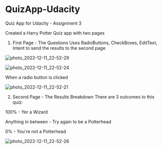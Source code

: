 # QuizApp-Udacity
Quiz App for Udacity - Assignment 3

Created a Harry Potter Quiz app with two pages

1. First Page - The Questions
Uses RadioButtons, CheckBoxes, EditText, Intent to send the results to the second page

![photo_2022-12-11_22-52-29](https://user-images.githubusercontent.com/52782039/206910804-45dc7e00-1fbc-435b-a584-cbd529814fbf.jpg)

![photo_2022-12-11_22-52-24](https://user-images.githubusercontent.com/52782039/206910815-b42068fa-55f8-4a5d-be38-00a19eec407d.jpg)


When a radio button is clicked

![photo_2022-12-11_22-52-21](https://user-images.githubusercontent.com/52782039/206910888-c1bdda82-6e0b-4fb3-a01e-74b64befeb7f.jpg)



2. Second Page - The Results Breakdown
There are 3 outcomes to this quiz:

100% - Yer a Wizard

Anything in between - Try again to be a Potterhead

0% - You're not a Potterhead

![photo_2022-12-11_22-52-26](https://user-images.githubusercontent.com/52782039/206910949-bbb92ffe-e162-4bb2-9c02-03e93814691d.jpg)

